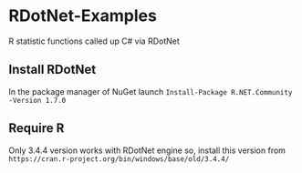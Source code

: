 # RDotNet-Examples
R statistic functions called up C# via RDotNet
## Install RDotNet
In the package manager of NuGet launch `Install-Package R.NET.Community -Version 1.7.0 `
## Require R
Only 3.4.4 version works with RDotNet engine so, install this version from  `https://cran.r-project.org/bin/windows/base/old/3.4.4/`


